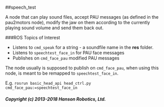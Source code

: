 ##speech_test

A node that can play sound files, accept PAU messages (as defined in the pau2motors node), modify the jaw on them according to the currently playing sound volume and send them back out.

###ROS Topics of Interest

* Listens to `cmd_speak` for a string - a soundfile name in the **res** folder.
* Listens to `speechtest_face_in` for PAU face messages
* Publishes on `cmd_face_pau` modified PAU messages

The node usually is supposed to publish on `cmd_face_pau`, when using this node, is meant to be remapped to `speechtest_face_in`.

E.g. `rosrun basic_head_api head_ctrl.py cmd_face_pau:=speechtest_face_in`
##### Copyright (c) 2013-2018 Hanson Robotics, Ltd.
